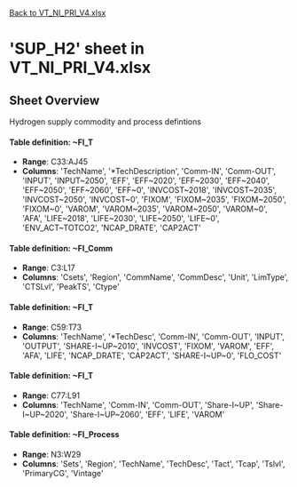 [Back to VT_NI_PRI_V4.xlsx](README.md)

# 'SUP_H2' sheet in VT_NI_PRI_V4.xlsx

## Sheet Overview

Hydrogen supply commodity and process defintions

#### Table definition: ~FI_T
- **Range**: C33:AJ45
- **Columns**: 'TechName', '*TechDescription', 'Comm-IN', 'Comm-OUT', 'INPUT', 'INPUT~2050', 'EFF', 'EFF~2020', 'EFF~2030', 'EFF~2040', 'EFF~2050', 'EFF~2060', 'EFF~0', 'INVCOST~2018', 'INVCOST~2035', 'INVCOST~2050', 'INVCOST~0', 'FIXOM', 'FIXOM~2035', 'FIXOM~2050', 'FIXOM~0', 'VAROM', 'VAROM~2035', 'VAROM~2050', 'VAROM~0', 'AFA', 'LIFE~2018', 'LIFE~2030', 'LIFE~2050', 'LIFE~0', 'ENV_ACT~TOTCO2', 'NCAP_DRATE', 'CAP2ACT'

#### Table definition: ~FI_Comm
- **Range**: C3:L17
- **Columns**: 'Csets', 'Region', 'CommName', 'CommDesc', 'Unit', 'LimType', 'CTSLvl', 'PeakTS', 'Ctype'

#### Table definition: ~FI_T
- **Range**: C59:T73
- **Columns**: 'TechName', '*TechDesc', 'Comm-IN', 'Comm-OUT', 'INPUT', 'OUTPUT', 'SHARE-I~UP~2010', 'INVCOST', 'FIXOM', 'VAROM', 'EFF', 'AFA', 'LIFE', 'NCAP_DRATE', 'CAP2ACT', 'SHARE-I~UP~0', 'FLO_COST'

#### Table definition: ~FI_T
- **Range**: C77:L91
- **Columns**: 'TechName', 'Comm-IN', 'Comm-OUT', 'Share-I~UP', 'Share-I~UP~2020', 'Share-I~UP~2060', 'EFF', 'LIFE', 'VAROM'

#### Table definition: ~FI_Process
- **Range**: N3:W29
- **Columns**: 'Sets', 'Region', 'TechName', 'TechDesc', 'Tact', 'Tcap', 'Tslvl', 'PrimaryCG', 'Vintage'


